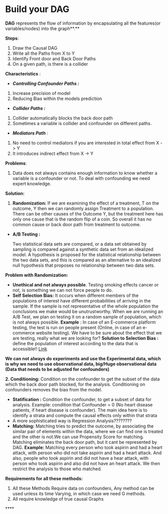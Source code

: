 # Build your DAG

**DAG** represents the flow of information by encapsulating all the features\(or variables/nodes\) into the graph**.**

**Steps**:

1. Draw the Causal DAG
2. Write all the Paths from X to Y
3. Identify Front door and Back Door Paths
4. On a given path, is there is a collider

**Characteristics** : 

* _**Controlling Confounder Paths :**_

1. Increase precision of model
2. Reducing Bias within the models prediction

* _**Collider Paths :**_

1. Collider automatically blocks the back door path
2. Sometimes a variable is collider and confounder on different paths.

* _**Mediators Path** :_ 

1. No need to control mediators if you are interested in total effect from X -&gt; Y
2. It introduces indirect effect from X -&gt; Y

**Problems**: 

1. Data does not always contains enough information to know whether a variable is a confounder or not. To deal with confounding we need expert knowledge.

**Solution:** 

1. **Randomization:**  If we are examining the effect of a treatment, T on the outcome, Y then we can randomly assign Treatment to a population. There can be other causes of the Outcome Y, but the treatment here has only one cause that is the random flip of a coin. So overall it has no common cause or back door path from treatment to outcome.

* **A/B Testing :**

  Two statistical data sets are compared, or a data set obtained by sampling is compared against a synthetic data set from an idealized model. A hypothesis is proposed for the statistical relationship between the two data sets, and this is compared as an alternative to an idealized null hypothesis that proposes no relationship between two data sets.

**Problem with Randomization:** 

* **Unethical and not always possible**. Testing smoking effects cancer or not, is something we can not force people to do.
* **Self Selection Bias:** It occurs when different members of the populations of interest have different probabilities of arriving in the sample. If the sample is not representative of the whole population the conclusions we make would be unutrustworthy. When we are running an A/B Test, we plan on testing it on a random sample of population, which is not always possible. **Example** : In case of an E-commerce platform testing, the test is run on people present \(Online, in case of an e-commerce website testing\). We have to be sure about the effect that we are testing, really what we are looking for?  **Solution to Selection Bias :** define the population of interest according to the data that is accessible!!  [Link ](https://towardsdatascience.com/were-21-of-new-york-city-residents-really-infected-with-covid-19-aab6ebefda0)

**We can not always do experiments and use the Experimental data, which is why we need to use observational data, big/Huge observational data \(Data that needs to be adjusted for confounders\)**

**2. Conditioning:**  Condition on the confounder to get the subset of the data which the back door path blocked, for the analysis. Conditioning on confounders removes the bias from the model.

* **Statification :**  Condition the confounder, to get a subset of data for analysis. Example: condition that Confounder = 0 \(No heart disease patients, if heart disease is confounder\).  The main idea here is to identify a strata and compute the causal effects only within that strata
* A more sophisticated way is Regression Analysis????????
* **Matching:** Matching tries to predict the outcome, by associating the similar pair of elements within the data, where we can find one is treated and the other is not.We can use Propensity Score for matching. Matching eliminates the back door path, but it cant be represented by DAG. **Example:** Matching every person who took aspirin and had a heart attack, with person who did not take aspirin and had a heart attack. And also, people who took aspirin and did not have a hear attack, with person who took aspirin and also did not have an heart attack. We then restrict the analysis to those who matched.

**Requirements for all these methods:**‌

1. All these Methods Require data on confounders, Any method can be used unless its time Varying, in which case we need G methods.‌
2. All require knowledge of true causal Graphs

\*\*\*\*

